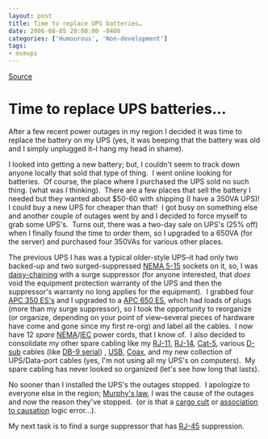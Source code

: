 ```yaml
---
layout: post
title: Time to replace UPS batteries…
date: 2006-08-05 20:00:00 -0400
categories: ['Humourous', 'Non-development']
tags:
- msmvps
---
```

[Source](http://blogs.msmvps.com/peterritchie/2006/08/06/time-to-replace-ups-batteries/ "Permalink to Time to replace UPS batteries…")

# Time to replace UPS batteries…

After a few recent power outages in my region I decided it was time to replace the battery on my UPS (yes, it was beeping that the battery was old and I simply unplugged it–I hang my head in shame).

I looked into getting a new battery; but, I couldn't seem to track down anyone locally that sold that type of thing.  I went online looking for batteries.  Of course, the place where I purchased the UPS sold no such thing. (what was *I* thinking).  There are a few places that sell the battery I needed but they wanted about $50-60 with shipping (I have a 350VA UPS)!  I could buy a new UPS for cheaper than that!  I got busy on something else and another couple of outages went by and I decided to force myself to grab some UPS's.  Turns out, there was a two-day sale on UPS's (25% off) when I finally found the time to order them, so I upgraded to a 650VA (for the server) and purchased four 350VAs for various other places.

The previous UPS I has was a typical older-style UPS–it had only two backed-up and two surged-suppressed [NEMA 5-15][1] sockets on it, so, I was [daisy-chaining][2] with a surge suppressor (for anyone interested, that *does* void the equipment protection warranty of the UPS and then the suppressor's warranty no long applies for the equipment).  I grabbed four [APC 350 ES's][3] and I upgraded to a [APC 650 ES][4], which had loads of plugs (more than my surge suppressor), so I took the opportunity to reorganize (or organize, depending on your point of view–several pieces of hardware have come and gone since my first re-org) and label all the cables.  I now have 12 *spare* [NEMA][5]/[IEC][6] power cords, that I know of.  I also decided to consolidate my other spare cabling like my [RJ-11][7], [RJ-14][8], [Cat-5][9], various [D-sub][10] cables (like [DB-9 serial][11]) , [USB][12], [Coax][13], and my new collection of UPS/Data-port cables (yes, I'm not using all my UPS's on computers).  My spare cabling has never looked so organized (let's see how long that lasts).

No sooner than I installed the UPS's the outages stopped.  I apologize to everyone else in the region; [Murphy's law][14], I was the cause of the outages and now the reason they've stopped.  (or is that a [cargo cult][15] or [association to causation][16] logic error…).

My next task is to find a surge suppressor that has [RJ-45][17] suppression.

[1]: http://en.wikipedia.org/wiki/NEMA_connectors#NEMA_5
[2]: http://en.wikipedia.org/wiki/Daisy_chain
[3]: http://www.apc.com/resource/include/techspec_index.cfm?base_sku=BE350U%2DCN
[4]: http://www.apc.com/resource/include/techspec_index.cfm?base_sku=BE650R%2DCN
[5]: http://en.wikipedia.org/wiki/NEMA_connectors
[6]: http://en.wikipedia.org/wiki/IEC_connector
[7]: http://en.wikipedia.org/wiki/RJ-11
[8]: http://en.wikipedia.org/wiki/RJ-14
[9]: http://en.wikipedia.org/wiki/Cat-5
[10]: http://en.wikipedia.org/wiki/D-subminiature
[11]: http://en.wikipedia.org/wiki/DE-9_connector
[12]: http://en.wikipedia.org/wiki/Usb
[13]: http://en.wikipedia.org/wiki/Coax
[14]: http://en.wikipedia.org/wiki/Murphy%27s_law
[15]: http://en.wikipedia.org/wiki/Cargo_cult
[16]: http://en.wikipedia.org/wiki/Association_%28statistics%29
[17]: http://en.wikipedia.org/wiki/RJ-45

